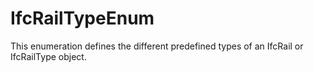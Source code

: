 IfcRailTypeEnum
===============

This enumeration defines the different predefined types of an IfcRail or IfcRailType object.
